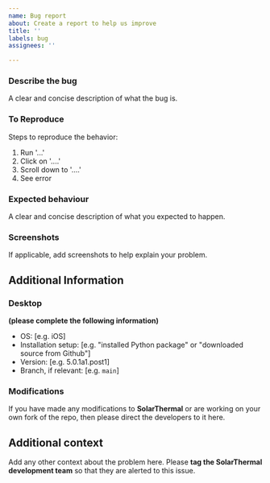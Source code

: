 ```yaml
---
name: Bug report
about: Create a report to help us improve
title: ''
labels: bug
assignees: ''

---
```


### Describe the bug
A clear and concise description of what the bug is.

### To Reproduce
Steps to reproduce the behavior:
1. Run '...'
2. Click on '....'
3. Scroll down to '....'
4. See error

### Expected behaviour
A clear and concise description of what you expected to happen.

### Screenshots
If applicable, add screenshots to help explain your problem.

## Additional Information
### Desktop
**(please complete the following information)**
 - OS: [e.g. iOS]
 - Installation setup: [e.g. "installed Python package" or "downloaded source from Github"]
 - Version: [e.g. 5.0.1a1.post1]
 - Branch, if relevant: [e.g. `main`]

### Modifications
If you have made any modifications to **SolarThermal** or are working on your own fork of the repo, then please direct the developers to it here.

## Additional context
Add any other context about the problem here. Please **tag the SolarThermal development team** so that they are alerted to this issue.
